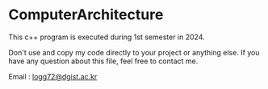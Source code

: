# ComputerArchitecture
This c++ program is executed during 1st semester in 2024.

Don't use and copy my code directly to your project or anything else.
If you have any question about this file, feel free to contact me.



Email : logg72@dgist.ac.kr
